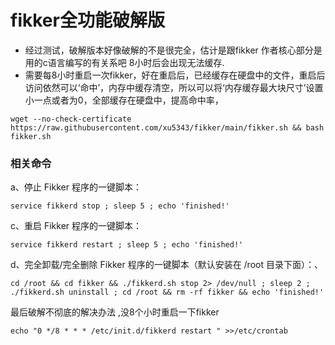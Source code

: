 
#  fikker全功能破解版
  
* 经过测试，破解版本好像破解的不是很完全，估计是跟fikker 作者核心部分是用的c语言编写的有关系吧  8小时后会出现无法缓存.  
* 需要每8小时重启一次fikker，好在重启后，已经缓存在硬盘中的文件，重启后访问依然可以‘命中’，内存中缓存清空，所以可以将‘内存缓存最大块尺寸’设置小一点或者为0，全部缓存在硬盘中，提高命中率，
```
wget --no-check-certificate https://raw.githubusercontent.com/xu5343/fikker/main/fikker.sh && bash fikker.sh
```  
### 相关命令
a、停止 Fikker 程序的一键脚本：

```
service fikkerd stop ; sleep 5 ; echo 'finished!'
```
 

c、重启 Fikker 程序的一键脚本：

```
service fikkerd restart ; sleep 5 ; echo 'finished!'
``` 

d、完全卸载/完全删除 Fikker 程序的一键脚本（默认安装在 /root 目录下面）：、

```
cd /root && cd fikker && ./fikkerd.sh stop 2> /dev/null ; sleep 2 ; ./fikkerd.sh uninstall ; cd /root && rm -rf fikker && echo 'finished!'
```  
最后破解不彻底的解决办法 ,没8个小时重启一下fikker

```
echo "0 */8 * * * /etc/init.d/fikkerd restart " >>/etc/crontab
```

